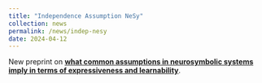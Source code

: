 ```yaml
---
title: "Independence Assumption NeSy"
collection: news
permalink: /news/indep-nesy
date: 2024-04-12
---
```

New preprint on <a href="https://arxiv.org/abs/2404.08458"><b>what common assumptions in neurosymbolic systems imply in terms of expressiveness and learnability</b></a>.